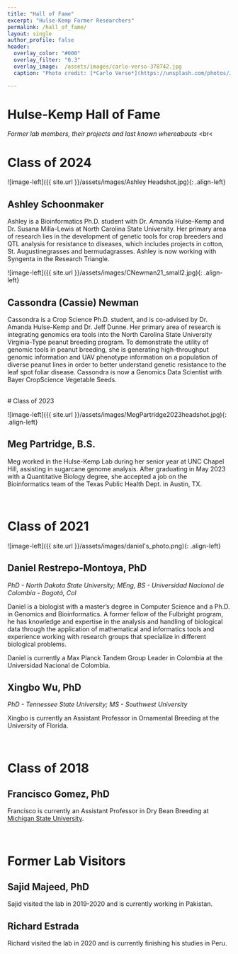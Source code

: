 ```yaml
---
title: "Hall of Fame"
excerpt: "Hulse-Kemp Former Researchers"
permalink: /hall_of_fame/
layout: single
author_profile: false
header:
  overlay_color: "#000"
  overlay_filter: "0.3"
  overlay_image:  /assets/images/carlo-verso-378742.jpg
  caption: "Photo credit: [*Carlo Verso*](https://unsplash.com/photos/Jc-4LqyuSno)"

---
```


# Hulse-Kemp Hall of Fame
_Former lab members, their projects and last known whereabouts_
<br<
# Class of 2024

![image-left]({{ site.url }}/assets/images/Ashley Headshot.jpg){: .align-left}
## Ashley Schoonmaker

Ashley is a Bioinformatics Ph.D. student with Dr. Amanda Hulse-Kemp and Dr. Susana Milla-Lewis at North Carolina State University.  Her primary area of research lies in the development of genetic tools for crop breeders and QTL analysis for resistance to diseases, which includes projects in cotton, St. Augustinegrasses and bermudagrasses.  Ashley is now working with Syngenta in the Research Triangle.

![image-left]({{ site.url }}/assets/images/CNewman21_small2.jpg){: .align-left}
## Cassondra (Cassie) Newman

Cassondra is a Crop Science Ph.D. student, and is co-advised by Dr. Amanda Hulse-Kemp and Dr. Jeff Dunne. Her primary area of research is integrating genomics era tools into the North Carolina State University Virginia-Type peanut breeding program. 
To demonstrate the utility of genomic tools in peanut breeding, she is generating high-throughput genomic information and UAV phenotype information on a population of diverse peanut lines in order to better understand genetic resistance to the leaf spot foliar disease. Cassondra is now a Genomics Data Scientist with Bayer CropScience Vegetable Seeds.


<br>
# Class of 2023

![image-left]({{ site.url }}/assets/images/MegPartridge2023headshot.jpg){: .align-left}
## Meg Partridge, B.S.

Meg worked in the Hulse-Kemp Lab during her senior year at UNC Chapel Hill, assisting in sugarcane genome analysis. After graduating in May 2023 with a Quantitative Biology degree, she accepted a job on the Bioinformatics team of the Texas Public Health Dept. in Austin, TX.

<br>

# Class of 2021

![image-left]({{ site.url }}/assets/images/daniel's_photo.png){: .align-left}
## Daniel Restrepo-Montoya, PhD
_PhD - North Dakota State University; MEng, BS - Universidad Nacional de Colombia - Bogotá, Col_

Daniel is a biologist with a master’s degree in Computer Science and a Ph.D. in Genomics and Bioinformatics. A former fellow of the Fulbright program, he has knowledge and expertise in the analysis and handling of biological data through the application of mathematical and informatics tools and experience working with research groups that specialize in different biological problems.

Daniel is currently a Max Planck Tandem Group Leader in Colombia at the Universidad Nacional de Colombia.

## Xingbo Wu, PhD
_PhD - Tennessee State University; MS - Southwest University_

Xingbo is currently an Assistant Professor in Ornamental Breeding at the University of Florida.

<br> 

# Class of 2018

## Francisco Gomez, PhD

Francisco is currently an Assistant Professor in Dry Bean Breeding at [Michigan State University](https://www.canr.msu.edu/people/francisco-gomez).

<br>

# Former Lab Visitors
## Sajid Majeed, PhD
Sajid visited the lab in 2019-2020 and is currently working in Pakistan.

## Richard Estrada
Richard visited the lab in 2020 and is currently finishing his studies in Peru.
